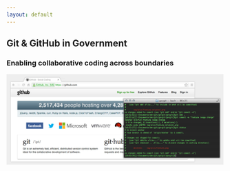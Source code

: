 ```yaml
---
layout: default
---
```


<div class="row">
    <div class="feature span12">
        <h2 class="motto">Git &amp; GitHub in <strong>Government</strong></h2>
        <h3 class="subheader">Enabling collaborative coding across boundaries</h3>
        <img id="feature-screenshot" src="img/pics/feature.jpg" alt="screenshot" />
    </div>
</div>
